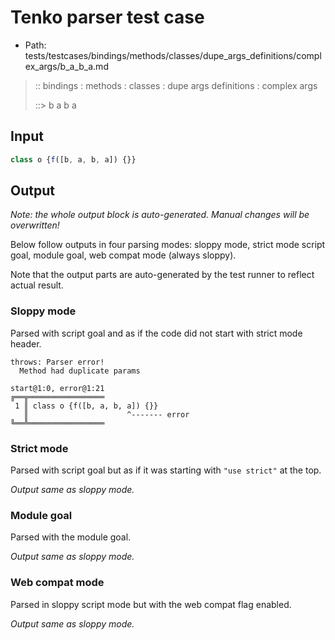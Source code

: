 # Tenko parser test case

- Path: tests/testcases/bindings/methods/classes/dupe_args_definitions/complex_args/b_a_b_a.md

> :: bindings : methods : classes : dupe args definitions : complex args
>
> ::> b a b a

## Input

`````js
class o {f([b, a, b, a]) {}}
`````

## Output

_Note: the whole output block is auto-generated. Manual changes will be overwritten!_

Below follow outputs in four parsing modes: sloppy mode, strict mode script goal, module goal, web compat mode (always sloppy).

Note that the output parts are auto-generated by the test runner to reflect actual result.

### Sloppy mode

Parsed with script goal and as if the code did not start with strict mode header.

`````
throws: Parser error!
  Method had duplicate params

start@1:0, error@1:21
╔══╦═════════════════
 1 ║ class o {f([b, a, b, a]) {}}
   ║                      ^------- error
╚══╩═════════════════

`````

### Strict mode

Parsed with script goal but as if it was starting with `"use strict"` at the top.

_Output same as sloppy mode._

### Module goal

Parsed with the module goal.

_Output same as sloppy mode._

### Web compat mode

Parsed in sloppy script mode but with the web compat flag enabled.

_Output same as sloppy mode._
